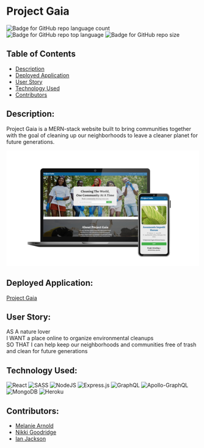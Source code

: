 # Project Gaia

![Badge for GitHub repo language count](https://img.shields.io/github/languages/count/einalem4/project-gaia?style=flat) ![Badge for GitHub repo top language](https://img.shields.io/github/languages/top/einalem4/project-gaia?style=flat) ![Badge for GitHub repo size](https://img.shields.io/github/repo-size/einalem4/project-gaia?style=flat)

## Table of Contents

- [Description](#description)
- [Deployed Application](#deployed-application)
- [User Story](#user-story)
- [Technology Used](#technology-used)
- [Contributors](#contributors)

## Description:

Project Gaia is a MERN-stack website built to bring communities together with the goal of cleaning up our neighborhoods to leave a cleaner planet for future generations.

![Project Gaia Mockup](./screenshots/project-gaia-mockup.png)

## Deployed Application:

[Project Gaia](https://projectgaia.herokuapp.com/)

## User Story:

AS A nature lover </br>
I WANT a place online to organize environmental cleanups </br>
SO THAT I can help keep our neighborhoods and communities free of trash and clean for future generations

## Technology Used:

<img alt="React" src="https://img.shields.io/badge/react-%2320232a.svg?style=for-the-badge&logo=react&logoColor=%2361DAFB"/>
<img alt="SASS" src="https://img.shields.io/badge/SASS-hotpink.svg?style=for-the-badge&logo=SASS&logoColor=white"/>
<img alt="NodeJS" src="https://img.shields.io/badge/node.js%20-%2343853D.svg?&style=for-the-badge&logo=node.js&logoColor=white"/>
<img alt="Express.js" src="https://img.shields.io/badge/express.js%20-%23404d59.svg?&style=for-the-badge"/>
<img alt="GraphQL" src="https://img.shields.io/badge/-GraphQL-E10098?style=for-the-badge&logo=graphql"/>
<img alt="Apollo-GraphQL" src="https://img.shields.io/badge/-ApolloGraphQL-311C87?style=for-the-badge&logo=apollo-graphql"/>
<img alt="MongoDB" src ="https://img.shields.io/badge/MongoDB-%234ea94b.svg?&style=for-the-badge&logo=mongodb&logoColor=white"/>
<img alt="Heroku" src="https://img.shields.io/badge/heroku-%23430098.svg?&style=for-the-badge&logo=heroku&logoColor=white"/>

## Contributors:

- [Melanie Arnold](https://github.com/einalem4)
- [Nikki Goodridge](https://github.com/NGoody315)
- [Ian Jackson](https://github.com/ijacksondesign)
